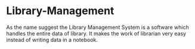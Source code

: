 # Library-Management
As the name suggest the Library Management System is a software which handles the entire data of library. It makes the work of librarian very easy instead of writing data in a notebook.
